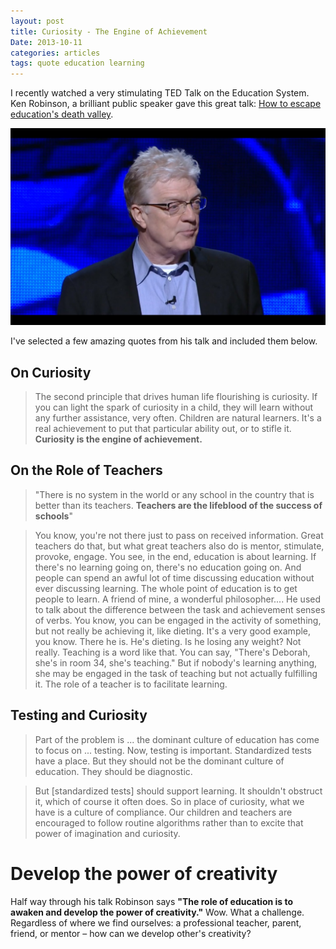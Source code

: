```yaml
---
layout: post
title: Curiosity - The Engine of Achievement
Date: 2013-10-11
categories: articles
tags: quote education learning
---
```


I recently watched a very stimulating TED Talk on the Education System. Ken Robinson, a brilliant public speaker gave this great talk: [How to escape education's death valley](http://www.ted.com/talks/ken_robinson_how_to_escape_education_s_death_valley.html).

<a href="http://www.ted.com/talks/ken_robinson_how_to_escape_education_s_death_valley.html"><img src="/images/posts/ken-robinson/ken-robinson.jpg" class="centered can_shrink" alt="Ken Robinson" width="800px"/></a>

I've selected a few amazing quotes from his talk and included them below.

## On Curiosity

> The second principle that drives human life flourishing is curiosity. If you can light the spark of curiosity in a child, they will learn without any further assistance, very often. Children are natural learners. It's a real achievement to put that particular ability out, or to stifle it. **Curiosity is the engine of achievement.** 

## On the Role of Teachers

> "There is no system in the world or any school in the country that is better than its teachers. **Teachers are the lifeblood of the success of schools**"

> You know, you're not there just to pass on received information. Great teachers do that, but what great teachers also do is mentor, stimulate, provoke, engage. You see, in the end, education is about learning. If there's no learning going on, there's no education going on. And people can spend an awful lot of time discussing education without ever discussing learning. The whole point of education is to get people to learn. A friend of mine, a wonderful philosopher....  He used to talk about the difference between the task and achievement senses of verbs. You know, you can be engaged in the activity of something, but not really be achieving it, like dieting. It's a very good example, you know. There he is. He's dieting. Is he losing any weight? Not really. Teaching is a word like that. You can say, "There's Deborah, she's in room 34, she's teaching." But if nobody's learning anything, she may be engaged in the task of teaching but not actually fulfilling it. The role of a teacher is to facilitate learning.

## Testing and Curiosity

> Part of the problem is ... the dominant culture of education has come to focus on ... testing. Now, testing is important. Standardized tests have a place. But they should not be the dominant culture of education. They should be diagnostic. 

> But \[standardized tests\] should support learning. It shouldn't obstruct it, which of course it often does. So in place of curiosity, what we have is a culture of compliance. Our children and teachers are encouraged to follow routine algorithms rather than to excite that power of imagination and curiosity.

#  Develop the power of creativity

Half way through his talk Robinson says **"The role of education is to awaken and develop the power of creativity."** Wow. What a challenge. Regardless of where we find ourselves: a professional teacher, parent, friend, or mentor – how can we develop other's creativity? 
